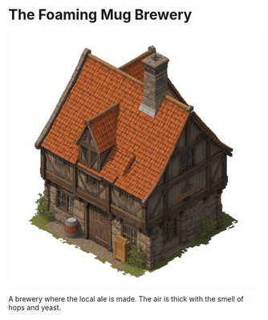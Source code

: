 # The Foaming Mug Brewery

![The Foaming Mug Brewery](../../assets/buildings/brewer.png)

A brewery where the local ale is made. The air is thick with the smell of hops and yeast.
